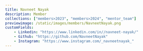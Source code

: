 ```yaml
---
title: Navneet Nayak 
description: Member
collections: ["members>2023", "members>2024", "mentor_team"]
previewimage: /static/images/members/NavneetNayak.png
customFields:
    - Linkedin: "https://www.linkedin.com/in//navneet-nayak/"
    - Github: "https://github.com/NavneetNayak"
    - Instagram: "https://www.instagram.com/_navneetnayak_"
---
```

